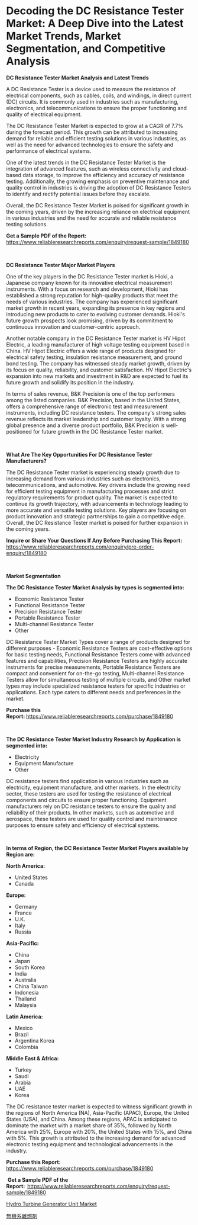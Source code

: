 <p><h1>Decoding the DC Resistance Tester Market: A Deep Dive into the Latest Market Trends, Market Segmentation, and Competitive Analysis</h1></p><p><strong>DC Resistance Tester Market Analysis and Latest Trends</strong></p>
<p><p>A DC Resistance Tester is a device used to measure the resistance of electrical components, such as cables, coils, and windings, in direct current (DC) circuits. It is commonly used in industries such as manufacturing, electronics, and telecommunications to ensure the proper functioning and quality of electrical equipment.</p><p>The DC Resistance Tester Market is expected to grow at a CAGR of 7.7% during the forecast period. This growth can be attributed to increasing demand for reliable and efficient testing solutions in various industries, as well as the need for advanced technologies to ensure the safety and performance of electrical systems.</p><p>One of the latest trends in the DC Resistance Tester Market is the integration of advanced features, such as wireless connectivity and cloud-based data storage, to improve the efficiency and accuracy of resistance testing. Additionally, the growing emphasis on preventive maintenance and quality control in industries is driving the adoption of DC Resistance Testers to identify and rectify potential issues before they escalate.</p><p>Overall, the DC Resistance Tester Market is poised for significant growth in the coming years, driven by the increasing reliance on electrical equipment in various industries and the need for accurate and reliable resistance testing solutions.</p></p>
<p><strong>Get a Sample PDF of the Report:&nbsp;</strong> <a href="https://www.reliableresearchreports.com/enquiry/request-sample/1849180">https://www.reliableresearchreports.com/enquiry/request-sample/1849180</a></p>
<p>&nbsp;</p>
<p><strong>DC Resistance Tester Major Market Players</strong></p>
<p><p>One of the key players in the DC Resistance Tester market is Hioki, a Japanese company known for its innovative electrical measurement instruments. With a focus on research and development, Hioki has established a strong reputation for high-quality products that meet the needs of various industries. The company has experienced significant market growth in recent years, expanding its presence in key regions and introducing new products to cater to evolving customer demands. Hioki's future growth prospects look promising, driven by its commitment to continuous innovation and customer-centric approach.</p><p>Another notable company in the DC Resistance Tester market is HV Hipot Electric, a leading manufacturer of high voltage testing equipment based in China. HV Hipot Electric offers a wide range of products designed for electrical safety testing, insulation resistance measurement, and ground bond testing. The company has witnessed steady market growth, driven by its focus on quality, reliability, and customer satisfaction. HV Hipot Electric's expansion into new markets and investment in R&D are expected to fuel its future growth and solidify its position in the industry.</p><p>In terms of sales revenue, B&K Precision is one of the top performers among the listed companies. B&K Precision, based in the United States, offers a comprehensive range of electronic test and measurement instruments, including DC resistance testers. The company's strong sales revenue reflects its market leadership and customer loyalty. With a strong global presence and a diverse product portfolio, B&K Precision is well-positioned for future growth in the DC Resistance Tester market.</p></p>
<p>&nbsp;</p>
<p><strong>What Are The Key Opportunities For DC Resistance Tester Manufacturers?</strong></p>
<p><p>The DC Resistance Tester market is experiencing steady growth due to increasing demand from various industries such as electronics, telecommunications, and automotive. Key drivers include the growing need for efficient testing equipment in manufacturing processes and strict regulatory requirements for product quality. The market is expected to continue its growth trajectory, with advancements in technology leading to more accurate and versatile testing solutions. Key players are focusing on product innovation and strategic partnerships to gain a competitive edge. Overall, the DC Resistance Tester market is poised for further expansion in the coming years.</p></p>
<p><strong>Inquire or Share Your Questions If Any Before Purchasing This Report:</strong> <a href="https://www.reliableresearchreports.com/enquiry/pre-order-enquiry/1849180">https://www.reliableresearchreports.com/enquiry/pre-order-enquiry/1849180</a></p>
<p>&nbsp;</p>
<p><strong>Market Segmentation</strong></p>
<p><strong>The DC Resistance Tester Market Analysis by types is segmented into:</strong></p>
<p><ul><li>Economic Resistance Tester</li><li>Functional Resistance Tester</li><li>Precision Resistance Tester</li><li>Portable Resistance Tester</li><li>Multi-channel Resistance Tester</li><li>Other</li></ul></p>
<p><p>DC Resistance Tester Market Types cover a range of products designed for different purposes - Economic Resistance Testers are cost-effective options for basic testing needs, Functional Resistance Testers come with advanced features and capabilities, Precision Resistance Testers are highly accurate instruments for precise measurements, Portable Resistance Testers are compact and convenient for on-the-go testing, Multi-channel Resistance Testers allow for simultaneous testing of multiple circuits, and Other market types may include specialized resistance testers for specific industries or applications. Each type caters to different needs and preferences in the market.</p></p>
<p><strong>Purchase this Report:&nbsp;</strong><a href="https://www.reliableresearchreports.com/purchase/1849180">https://www.reliableresearchreports.com/purchase/1849180</a></p>
<p>&nbsp;</p>
<p><strong>The DC Resistance Tester Market Industry Research by Application is segmented into:</strong></p>
<p><ul><li>Electricity</li><li>Equipment Manufacture</li><li>Other</li></ul></p>
<p><p>DC resistance testers find application in various industries such as electricity, equipment manufacture, and other markets. In the electricity sector, these testers are used for testing the resistance of electrical components and circuits to ensure proper functioning. Equipment manufacturers rely on DC resistance testers to ensure the quality and reliability of their products. In other markets, such as automotive and aerospace, these testers are used for quality control and maintenance purposes to ensure safety and efficiency of electrical systems.</p></p>
<p>&nbsp;</p>
<p><strong>In terms of Region, the DC Resistance Tester Market Players available by Region are:</strong></p>
<p>
    <p> <strong> North America: </strong>
        <ul>
            <li>United States</li>
            <li>Canada</li>
        </ul>
        </p> 
    <p> <strong> Europe: </strong>
        <ul>
            <li>Germany</li>
            <li>France</li>
            <li>U.K.</li>
            <li>Italy</li>
            <li>Russia</li>
        </ul>
        </p> 
    <p> <strong> Asia-Pacific: </strong>
        <ul>
            <li>China</li>
            <li>Japan</li>
            <li>South Korea</li>
            <li>India</li>
            <li>Australia</li>
            <li>China Taiwan</li>
            <li>Indonesia</li>
            <li>Thailand</li>
            <li>Malaysia</li>
        </ul>
        </p> 
    <p> <strong> Latin America: </strong>
        <ul>
            <li>Mexico</li>
            <li>Brazil</li>
            <li>Argentina Korea</li>
            <li>Colombia</li>
        </ul>
        </p> 
    <p> <strong> Middle East & Africa: </strong>
        <ul>
            <li>Turkey</li>
            <li>Saudi</li>
            <li>Arabia</li>
            <li>UAE</li>
            <li>Korea</li>
        </ul>
    </p>
    </p>
<p><p>The DC resistance tester market is expected to witness significant growth in the regions of North America (NA), Asia-Pacific (APAC), Europe, the United States (USA), and China. Among these regions, APAC is anticipated to dominate the market with a market share of 35%, followed by North America with 25%, Europe with 20%, the United States with 15%, and China with 5%. This growth is attributed to the increasing demand for advanced electronic testing equipment and technological advancements in the industry.</p></p>
<p><strong>Purchase this Report: </strong><a href="https://www.reliableresearchreports.com/purchase/1849180">https://www.reliableresearchreports.com/purchase/1849180</a></p>
<p>&nbsp;<strong>Get a Sample PDF of the Report:&nbsp;&nbsp;</strong><a href="https://www.reliableresearchreports.com/enquiry/request-sample/1849180">https://www.reliableresearchreports.com/enquiry/request-sample/1849180</a></p>
<p><strong></strong></p>
<p><p><a href="https://github.com/BryceTownsendr/Market-Research-Report-List-4/blob/main/hydro-turbine-generator-unit-market.md">Hydro Turbine Generator Unit Market</a></p><p><a href="https://github.com/ksxzwxabcuynh011/Market-Research-Report-List-1/blob/main/570997716445.md">無機系難燃剤</a></p></p>